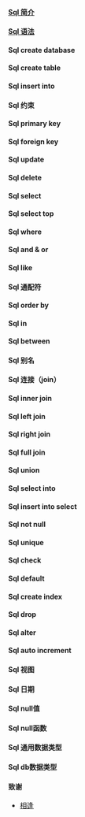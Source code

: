 #### [Sql 简介](notes/SQL/introduction.md)
#### [Sql 语法](notes/SQL/databaseSyntax.md)
#### Sql create database
#### Sql create table
#### Sql insert into
#### Sql 约束
#### Sql primary key
#### Sql foreign key
#### Sql update
#### Sql delete
#### Sql select
#### Sql select top
#### Sql where
#### Sql and & or
#### Sql like
#### Sql 通配符
#### Sql order by
#### Sql in
#### Sql between
#### Sql 别名
#### Sql 连接（join）
#### Sql inner join
#### Sql left join
#### Sql right join
#### Sql full join
#### Sql union
#### Sql select into
#### Sql insert into select
#### Sql not null
#### Sql unique
#### Sql check
#### Sql default
#### Sql create index
#### Sql drop
#### Sql alter
#### Sql auto increment
#### Sql 视图
#### Sql 日期
#### Sql null值
#### Sql null函数
#### Sql 通用数据类型
#### Sql db数据类型



#### 致谢
- [相逢](http://www.xiangjunhong.com)
